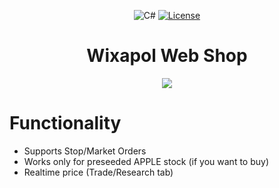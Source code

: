 <div align="center">
  
![C#](https://img.shields.io/badge/Language-C%23-blue?style=flat-square)
[![License](https://img.shields.io/github/license/numinnex/Wixapol_Shop_Web?style=flat-square)](https://github.com/numinnex/Wixapol_Shop_Web/blob/master/LICENSE.txt)
# **Wixapol Web Shop**

 <img src="https://github.com/numinnex/StockExchange_Simulator/assets/112548209/49d1ddf2-971c-4b2d-b214-c441bebdb5ae">
 </div>
 
# Functionality
- Supports Stop/Market Orders
- Works only for preseeded APPLE stock (if you want to buy)
- Realtime price (Trade/Research tab) 

  
